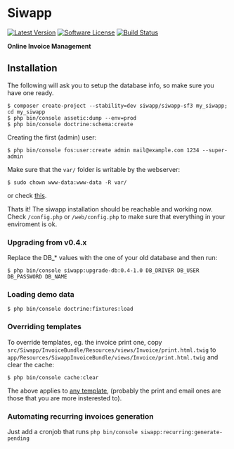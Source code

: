 # Siwapp

[![Latest Version](https://img.shields.io/github/release/siwapp/siwapp-sf3.svg?style=flat-square)](https://github.com/siwapp/siwapp-sf3/releases)
[![Software License](https://img.shields.io/badge/license-MIT-brightgreen.svg?style=flat-square)](LICENSE)
[![Build Status](https://img.shields.io/travis/siwapp/siwapp-sf3.svg?style=flat-square)](https://travis-ci.org/siwapp/siwapp-sf3)

**Online Invoice Management**

## Installation

The following will ask you to setup the database info, so make sure you have one
ready.

    $ composer create-project --stability=dev siwapp/siwapp-sf3 my_siwapp; cd my_siwapp
    $ php bin/console assetic:dump --env=prod
    $ php bin/console doctrine:schema:create

Creating the first (admin) user:

    $ php bin/console fos:user:create admin mail@example.com 1234 --super-admin

Make sure that the `var/` folder is writable by the webserver:

    $ sudo chown www-data:www-data -R var/

or check [this](https://symfony.com/doc/current/book/installation.html#book-installation-permissions).

Thats it!
The siwapp installation should be reachable and working now.
Check `/config.php` or `/web/config.php` to make sure that everything in your
enviroment is ok.

### Upgrading from v0.4.x

Replace the DB_* values with the one of your old database and then run:

    $ php bin/console siwapp:upgrade-db:0.4-1.0 DB_DRIVER DB_USER DB_PASSWORD DB_NAME


### Loading demo data

    $ php bin/console doctrine:fixtures:load

### Overriding templates

To override templates, eg. the invoice print one, copy
`src/Siwapp/InvoiceBundle/Resources/views/Invoice/print.html.twig` to `app/Resources/SiwappInvoiceBundle/views/Invoice/print.html.twig` and clear the
cache:

    $ php bin/console cache:clear

The above applies to [any template](https://symfony.com/doc/current/book/templating.html#overriding-bundle-templates),
(probably the print and email ones are those that you are more insterested to).

### Automating recurring invoices generation

Just add a cronjob that runs `php bin/console siwapp:recurring:generate-pending`
